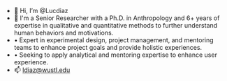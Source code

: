 - 👋 Hi, I’m @Lucdiaz
- 🌱 I'm a Senior Researcher with a Ph.D. in Anthropology and 6+ years of expertise in qualitative and quantitative methods to further understand human behaviors and motivations. 
- • Expert in experimental design, project management, and mentoring teams to enhance project goals and provide holistic experiences.
- • Seeking to apply analytical and mentoring expertise to enhance user experience.
- 📫 ldiaz@wustl.edu

<!---
Lucdiaz/Lucdiaz is a ✨ special ✨ repository because its `README.md` (this file) appears on your GitHub profile.
You can click the Preview link to take a look at your changes.
--->
